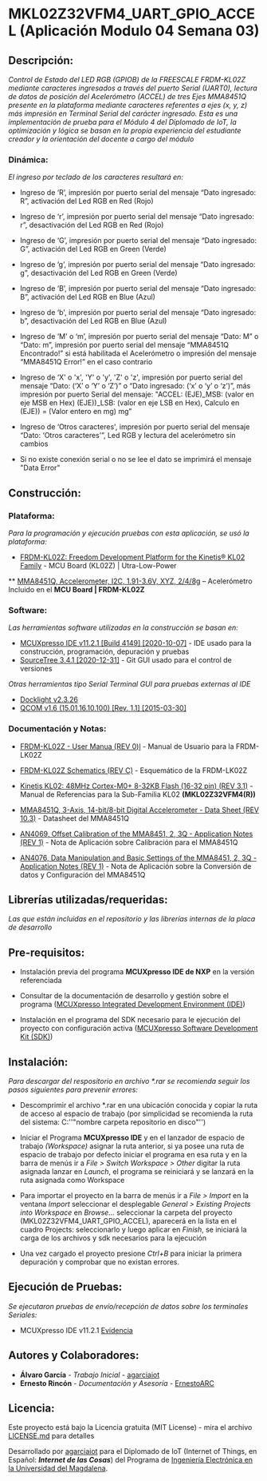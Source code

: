 # MKL02Z32VFM4_UART_GPIO_ACCEL (Aplicación Modulo 04 Semana 03)

## Descripción:

_Control de Estado del LED RGB (GPIOB) de la FREESCALE FRDM-KL02Z mediante caracteres ingresados a través del puerto Serial (UART0), lectura de datos de posición del Acelerómetro (ACCEL) de tres Ejes MMA8451Q presente en la plataforma mediante caracteres referentes a ejes (x, y, z) más impresión en Terminal Serial del carácter ingresado. Esta es una implementación de prueba para el Módulo 4 del Diplomado de IoT, la optimización y lógica se basan en la propia experiencia del estudiante creador y la orientación del docente a cargo del módulo_

### Dinámica:

_El ingreso por teclado de los caracteres resultará en:_

* Ingreso de ‘R’, impresión por puerto serial del mensaje “Dato ingresado: R”, activación del Led RGB en Red (Rojo)

* Ingreso de ‘r’, impresión por puerto serial del mensaje “Dato ingresado: r”, desactivación del Led RGB en Red (Rojo)

* Ingreso de ‘G’, impresión por puerto serial del mensaje “Dato ingresado: G”, activación del Led RGB en Green (Verde)

* Ingreso de ‘g’, impresión por puerto serial del mensaje “Dato ingresado: g”, desactivación del Led RGB en Green (Verde)

* Ingreso de ‘B’, impresión por puerto serial del mensaje “Dato ingresado: B”, activación del Led RGB en Blue (Azul)

* Ingreso de ‘b', impresión por puerto serial del mensaje “Dato ingresado: b”, desactivación del Led RGB en Blue (Azul)

* Ingreso de ‘M' o ‘m’, impresión por puerto serial del mensaje “Dato: M” o “Dato: m”, impresión por puerto serial del mensaje “MMA8451Q Encontrado!” si está habilitada el Acelerómetro o impresión del mensaje “MMA8451Q Error!” en el caso contrario

* Ingreso de ‘X' o 'x', 'Y' o 'y', 'Z' o 'z', impresión por puerto serial del mensaje “Dato: (‘X’ o ‘Y’ o ‘Z’)” o “Dato ingresado: (‘x’ o ‘y’ o ‘z’)”, más impresión por puerto Serial del mensaje: "ACCEL: (EJE)_MSB: (valor en eje MSB en Hex)  (EJE))_LSB: (valor en eje LSB en Hex), Calculo en (EJE)) = (Valor entero en mg) mg”

* Ingreso de ‘Otros caracteres', impresión por puerto serial del mensaje “Dato: ‘Otros caracteres’”, Led RGB y lectura del acelerómetro sin cambios

* Si no existe conexión serial o no se lee el dato se imprimirá el mensaje "Data Error"

## Construcción:

### Plataforma:

_Para la programación y ejecución pruebas con esta aplicación, se usó la plataforma:_

* [FRDM-KL02Z: Freedom Development Platform for the Kinetis® KL02 Family](https://www.nxp.com/design/development-boards/freedom-development-boards/mcu-boards/freedom-development-platform-for-the-kinetis-kl02-family:FRDM-KL02Z) - MCU Board (KL02Z) | Utra-Low-Power

** [MMA8451Q, Accelerometer, I2C, 1.91-3.6V, XYZ, 2/4/8g](https://www.nxp.com/products/sensors/motion-sensors/3-axis/2g-4g-8g-low-g-14-bit-digital-accelerometer:MMA8451Q) – Acelerómetro Incluido en el **MCU Board | FRDM-KL02Z**

### Software:

_Las herramientas software utilizadas en la construcción se basan en:_

* [MCUXpresso IDE v11.2.1 [Build 4149] [2020-10-07]](https://www.nxp.com/design/software/development-software/mcuxpresso-software-and-tools-/mcuxpresso-integrated-development-environment-ide:MCUXpresso-IDE) - IDE usado para la construcción, programación, depuración y pruebas
* [SourceTree 3.4.1 [2020-12-31]](https://www.sourcetreeapp.com/) - Git GUI usado para el control de versiones

_Otras herramientas tipo Serial Terminal GUI para pruebas externas al IDE_
* [Docklight v2.3.26](https://docklight.de/downloads/)
* [QCOM v1.6 (15.01.16.10.100) [Rev. 1.1] [2015-03-30]](https://www.quectel.com/product/ec25.htm)

### Documentación y Notas:

* [FRDM-KL02Z - User Manua (REV 0)l](https://www.nxp.com/docs/en/user-guide/FRDMKL02ZUM.pdf) - Manual de Usuario para la FRDM-LK02Z

* [FRDM-KL02Z Schematics (REV C)](https://www.nxp.com/downloads/en/schematics/FRDM-KL02Z_SCH_REV_C.pdf) - Esquemático de la FRDM-LK02Z

* [Kinetis KL02: 48MHz Cortex-M0+ 8-32KB Flash (16-32 pin) (REV 3.1)](https://www.nxp.com/docs/en/reference-manual/KL02P32M48SF0RM.pdf) - Manual de Referencias para la Sub-Familia KL02 **(MKL02Z32VFM4(R))**

* [MMA8451Q, 3-Axis, 14-bit/8-bit Digital Accelerometer - Data Sheet (REV 10.3)](https://www.nxp.com/docs/en/data-sheet/MMA8451Q.pdf) - Datasheet del MMA8451Q

* [AN4069, Offset Calibration of the MMA8451, 2, 3Q - Application Notes (REV 1)](https://www.nxp.com/docs/en/application-note/AN4069.pdf) - Nota de Aplicación sobre Calibración para el MMA8451Q

* [AN4076, Data Manipulation and Basic Settings of the MMA8451, 2, 3Q - Application Notes (REV 1)](https://www.nxp.com/docs/en/application-note/AN4076.pdf) - Nota de Aplicación sobre la Conversión de datos y Configuración del MMA8451Q

## Librerías utilizadas/requeridas:

_Las que están incluidas en el repositorio y las librerías internas de la placa de desarrollo_

## Pre-requisitos:

* Instalación previa del programa **MCUXpresso IDE de NXP** en la versión referenciada

* Consultar de la documentación de desarrollo y gestión sobre el programa ([MCUXpresso Integrated Development Environment (IDE)](https://www.nxp.com/design/software/development-software/mcuxpresso-software-and-tools-/mcuxpresso-integrated-development-environment-ide:MCUXpresso-IDE?&tab=Documentation_Tab&linkline=Users-Guide))

* Instalación en el programa del SDK necesario para le ejecución del proyecto con configuración activa ([MCUXpresso Software Development Kit (SDK)](https://www.nxp.com/design/software/development-software/mcuxpresso-software-and-tools-/mcuxpresso-software-development-kit-sdk:MCUXpresso-SDK))

## Instalación:

_Para descargar del respositorio en archivo *.rar se recomienda seguir los pasos siguientes para prevenir errores:_

* Descomprimir el archivo *.rar en una ubicación conocida y copiar la ruta de acceso al espacio de trabajo (por simplicidad se recomienda la ruta del sistema: C:'\'"nombre carpeta repositorio en disco"'\')

* Iniciar el Programa **MCUXpresso IDE** y en el lanzador de espacio de trabajo _(Workspace)_ asignar la ruta anterior, si ya posee una ruta de espacio de trabajo por defecto iniciar el programa en esa ruta y en la barra de menús ir a _File > Switch Workspace > Other_ digitar la ruta asignada lanzar en _Launch_, el programa se reiniciará y se lanzará en la ruta asignada como Workspace

* Para importar el proyecto en la barra de menús ir a _File > Import_ en la ventana _Import_ seleccionar el desplegable _General > Existing Projects into Workspace_ en _Browse..._ seleccionar la carpeta del proyecto (MKL02Z32VFM4_UART_GPIO_ACCEL), aparecerá en la lista en el cuadro Projects: seleccionarlo y luego aplicar en _Finish_, se iniciará la carga de los archivos y sdk necesarios para la ejecución

* Una vez cargado el proyecto presione _Ctrl+B_ para iniciar la primera depuración y comprobar que no existan errores.

## Ejecución de Pruebas:

_Se ejecutaron pruebas de envío/recepción de datos sobre los terminales Seriales:_

* MCUXpresso IDE v11.2.1 [Evidencia](https://youtu.be/dLQwkH8vXfA)

## Autores y Colaboradores:

* **Álvaro García** - *Trabajo Inicial* - [agarciaiot](https://github.com/agarciaiot)
* **Ernesto Rincón** - *Documentación y Asesoría* - [ErnestoARC](https://github.com/ErnestoARC)

## Licencia:

Este proyecto está bajo la Licencia gratuita (MIT License) - mira el archivo [LICENSE.md](https://github.com/agarciaiot/M04S03_Git_02/blob/main/LICENSE) para detalles

Desarrollado por [agarciaiot](https://github.com/agarciaiot) para el Diplomado de IoT (Internet of Things, en Español: _**Internet de las Cosas**_) del Programa de [Ingeniería Electrónica en la Universidad del Magdalena](https://www.unimagdalena.edu.co/presentacionPrograma/Programa/1005).
